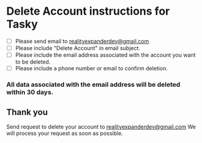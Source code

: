# Delete Account instructions for Tasky

 - [ ]  Please send email to realityexpanderdev@gmail.com 
 - [ ]  Please include "Delete Account" in email subject.
 - [ ]  Please include the email address associated with the account you want to be deleted.
 - [ ]  Please include a phone number or email to confirm deletion.

 ### All data associated with the email address will be deleted within 30 days.

  ## Thank you

Send request to delete your account to realityexpanderdev@gmail.com
  We will process your request as soon as possible.

